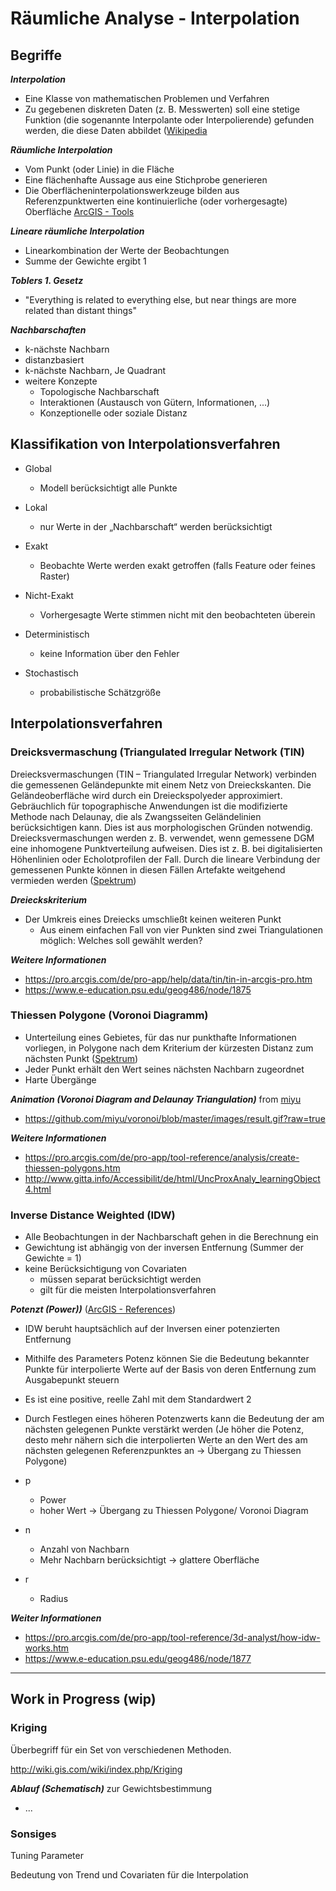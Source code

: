 # Räumliche Analyse - Interpolation

## Begriffe

***Interpolation***
- Eine Klasse von mathematischen Problemen und Verfahren
- Zu gegebenen diskreten Daten (z. B. Messwerten) soll eine stetige Funktion (die sogenannte Interpolante oder Interpolierende) gefunden werden, die diese Daten abbildet ([Wikipedia](https://de.wikipedia.org/wiki/Interpolation_(Mathematik))

***Räumliche Interpolation***
- Vom Punkt (oder Linie) in die Fläche
- Eine flächenhafte Aussage aus eine Stichprobe generieren
- Die Oberflächeninterpolationswerkzeuge bilden aus Referenzpunktwerten eine kontinuierliche (oder vorhergesagte) Oberfläche [ArcGIS - Tools](https://desktop.arcgis.com/de/arcmap/10.3/tools/spatial-analyst-toolbox/an-overview-of-the-interpolation-tools.htm)

***Lineare räumliche Interpolation***
- Linearkombination der Werte der Beobachtungen
- Summe der Gewichte ergibt 1

***Toblers 1. Gesetz***
- "Everything is related to everything else, but near things are more related than distant things"

***Nachbarschaften***
- k-nächste Nachbarn
- distanzbasiert
- k-nächste Nachbarn, Je Quadrant
- weitere Konzepte
    - Topologische Nachbarschaft
    - Interaktionen (Austausch von Gütern, Informationen, ...)
    - Konzeptionelle oder soziale Distanz


## Klassifikation von Interpolationsverfahren

- Global
    - Modell berücksichtigt alle Punkte
- Lokal
    - nur Werte in der „Nachbarschaft“ werden berücksichtigt

- Exakt
    - Beobachte Werte werden exakt getroffen (falls Feature oder feines Raster)
- Nicht-Exakt
    - Vorhergesagte Werte stimmen nicht mit den beobachteten überein

- Deterministisch
    - keine Information über den Fehler
- Stochastisch
    - probabilistische Schätzgröße


## Interpolationsverfahren

### Dreicksvermaschung (Triangulated Irregular Network (TIN)

Dreiecksvermaschungen (TIN – Triangulated Irregular Network) verbinden die gemessenen Geländepunkte mit einem Netz von Dreieckskanten. Die Geländeoberfläche wird durch ein Dreieckspolyeder approximiert. Gebräuchlich für topographische Anwendungen ist die modifizierte Methode nach Delaunay, die als Zwangsseiten Geländelinien berücksichtigen kann. Dies ist aus morphologischen Gründen notwendig. Dreiecksvermaschungen werden z. B. verwendet, wenn gemessene DGM eine inhomogene Punktverteilung aufweisen. Dies ist z. B. bei digitalisierten Höhenlinien oder Echolotprofilen der Fall. Durch die lineare Verbindung der gemessenen Punkte können in diesen Fällen Artefakte weitgehend vermieden werden ([Spektrum](https://www.spektrum.de/lexikon/kartographie-geomatik/digitale-gelaendemodellierung/972))

***Dreieckskriterium***
- Der Umkreis eines Dreiecks umschließt keinen weiteren Punkt
	- Aus einem einfachen Fall von vier Punkten sind zwei Triangulationen möglich: Welches soll gewählt werden?

***Weitere Informationen***
- https://pro.arcgis.com/de/pro-app/help/data/tin/tin-in-arcgis-pro.htm
- https://www.e-education.psu.edu/geog486/node/1875


### Thiessen Polygone (Voronoi Diagramm)

- Unterteilung eines Gebietes, für das nur punkthafte Informationen vorliegen, in Polygone nach dem Kriterium der kürzesten Distanz zum nächsten Punkt ([Spektrum](https://www.spektrum.de/lexikon/geographie/thiessen-polygon-verfahren/8089))
- Jeder Punkt erhält den Wert seines nächsten Nachbarn zugeordnet
- Harte Übergänge

***Animation (Voronoi Diagram and Delaunay Triangulation)*** from [miyu](https://github.com/miyu/voronoi)
- https://github.com/miyu/voronoi/blob/master/images/result.gif?raw=true

***Weitere Informationen***
- https://pro.arcgis.com/de/pro-app/tool-reference/analysis/create-thiessen-polygons.htm
- http://www.gitta.info/Accessibilit/de/html/UncProxAnaly_learningObject4.html


### Inverse Distance Weighted (IDW)

- Alle Beobachtungen in der Nachbarschaft gehen in die Berechnung ein
- Gewichtung ist abhängig von der inversen Entfernung (Summer der Gewichte = 1)
- keine Berücksichtigung von Covariaten
    - müssen separat berücksichtigt werden
    - gilt für die meisten Interpolationsverfahren

***Potenzt (Power))*** ([ArcGIS - References](https://pro.arcgis.com/de/pro-app/tool-reference/3d-analyst/how-idw-works.htm))
- IDW beruht hauptsächlich auf der Inversen einer potenzierten Entfernung
- Mithilfe des Parameters Potenz können Sie die Bedeutung bekannter Punkte für interpolierte Werte auf der Basis von deren Entfernung zum Ausgabepunkt steuern
- Es ist eine positive, reelle Zahl mit dem Standardwert 2
- Durch Festlegen eines höheren Potenzwerts kann die Bedeutung der am nächsten gelegenen Punkte verstärkt werden (Je höher die Potenz, desto mehr nähern sich die interpolierten Werte an den Wert des am nächsten gelegenen Referenzpunktes an -> Übergang zu Thiessen Polygone)

- p
    - Power
    - hoher Wert -> Übergang zu Thiessen Polygone/ Voronoi Diagram
- n
    - Anzahl von Nachbarn
    - Mehr Nachbarn berücksichtigt -> glattere Oberfläche
- r
    - Radius


***Weiter Informationen***
- https://pro.arcgis.com/de/pro-app/tool-reference/3d-analyst/how-idw-works.htm
- https://www.e-education.psu.edu/geog486/node/1877


---


## Work in Progress (wip)

### Kriging

Überbegriff für ein Set von verschiedenen Methoden. 

http://wiki.gis.com/wiki/index.php/Kriging


***Ablauf (Schematisch)*** zur Gewichtsbestimmung

- ...


### Sonsiges

Tuning Parameter

Bedeutung von Trend und Covariaten für die Interpolation

